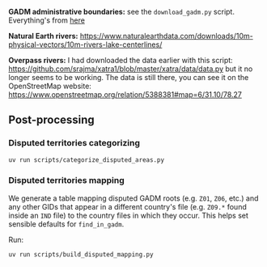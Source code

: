 **GADM administrative boundaries:** see the `download_gadm.py` script. Everything's from [here](https://gadm.org/download_country.html)

**Natural Earth rivers:** https://www.naturalearthdata.com/downloads/10m-physical-vectors/10m-rivers-lake-centerlines/ 

**Overpass rivers:** I had downloaded the data earlier with this script: https://github.com/srajma/xatra1/blob/master/xatra/data/data.py but it no longer seems to be working. The data is still there, you can see it on the OpenStreetMap website: https://www.openstreetmap.org/relation/5388381#map=6/31.10/78.27 

## Post-processing

### Disputed territories categorizing

```bash
uv run scripts/categorize_disputed_areas.py
```

### Disputed territories mapping

We generate a table mapping disputed GADM roots (e.g. `Z01`, `Z06`, etc.) and any other GIDs that appear in a different country's file (e.g. `Z09.*` found inside an `IND` file) to the country files in which they occur. This helps set sensible defaults for `find_in_gadm`.

Run:

```bash
uv run scripts/build_disputed_mapping.py
```